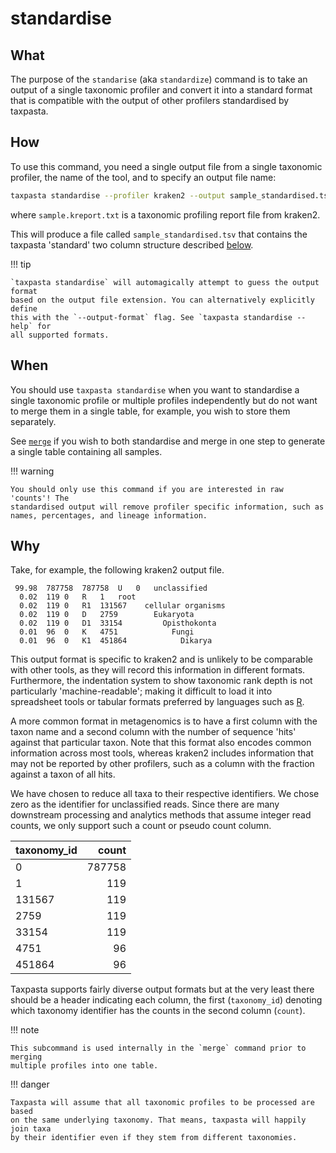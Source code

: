 # standardise

## What

The purpose of the `standarise` (aka `standardize`) command is to take an output
of a single taxonomic profiler and convert it into a standard format that is
compatible with the output of other profilers standardised by taxpasta.

## How

To use this command, you need a single output file from a single taxonomic
profiler, the name of the tool, and to specify an output file name:

```bash
taxpasta standardise --profiler kraken2 --output sample_standardised.tsv sample.kreport.txt
```

where `sample.kreport.txt` is a taxonomic profiling report file from kraken2.

This will produce a file called `sample_standardised.tsv` that contains the
taxpasta 'standard' two column structure described [below](#why).

!!! tip

    `taxpasta standardise` will automagically attempt to guess the output format
    based on the output file extension. You can alternatively explicitly define
    this with the `--output-format` flag. See `taxpasta standardise --help` for
    all supported formats.

## When

You should use `taxpasta standardise` when you want to standardise a single
taxonomic profile or multiple profiles independently but do not want to merge
them in a single table, for example, you wish to store them separately.

See [`merge`](merge.md) if you wish to both standardise and merge in one step to
generate a single table containing all samples.

!!! warning

    You should only use this command if you are interested in raw 'counts'! The
    standardised output will remove profiler specific information, such as
    names, percentages, and lineage information.

## Why

Take, for example, the following kraken2 output file.

```text
 99.98	787758	787758	U	0	unclassified
  0.02	119	0	R	1	root
  0.02	119	0	R1	131567	  cellular organisms
  0.02	119	0	D	2759	    Eukaryota
  0.02	119	0	D1	33154	      Opisthokonta
  0.01	96	0	K	4751	        Fungi
  0.01	96	0	K1	451864	          Dikarya
```

This output format is specific to kraken2 and is unlikely to be comparable with
other tools, as they will record this information in different formats.
Furthermore, the indentation system to show taxonomic rank depth is not
particularly 'machine-readable'; making it difficult to load it into spreadsheet
tools or tabular formats preferred by languages such as
[R](https://www.r-project.org/).

A more common format in metagenomics is to have a first column with the taxon
name and a second column with the number of sequence 'hits' against that
particular taxon. Note that this format also encodes common information across
most tools, whereas kraken2 includes information that may not be reported by
other profilers, such as a column with the fraction against a taxon of all hits.

We have chosen to reduce all taxa to their respective identifiers. We chose zero as the
identifier for unclassified reads. Since there are many downstream processing and
analytics methods
that assume integer read counts, we only support such a count or pseudo count column.

| taxonomy_id |  count |
| :---------- | -----: |
| 0           | 787758 |
| 1           |    119 |
| 131567      |    119 |
| 2759        |    119 |
| 33154       |    119 |
| 4751        |     96 |
| 451864      |     96 |

Taxpasta supports fairly diverse output formats but at the very least there should be
a header indicating each column, the first (`taxonomy_id`) denoting
which taxonomy identifier has the counts in the second column (`count`).

!!! note

    This subcommand is used internally in the `merge` command prior to merging
    multiple profiles into one table.

!!! danger

    Taxpasta will assume that all taxonomic profiles to be processed are based
    on the same underlying taxonomy. That means, taxpasta will happily join taxa
    by their identifier even if they stem from different taxonomies.
